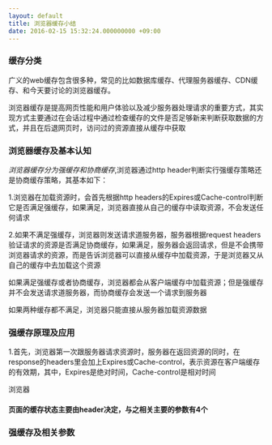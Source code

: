 ```yaml
---
layout: default
title: 浏览器缓存小结
date: 2016-02-15 15:32:24.000000000 +09:00
---
```

<h3>缓存分类</h3>
<p>广义的web缓存包含很多种，常见的比如数据库缓存、代理服务器缓存、CDN缓存、和今天要讨论的浏览器缓存。</p>
<p>浏览器缓存是提高网页性能和用户体验以及减少服务器处理请求的重要方式，其实现方式主要通过在会话过程中通过检查缓存的文件是否足够新来判断获取数据的方式，并且在后退网页时，访问过的资源直接从缓存中获取</p>



<h3>浏览器缓存及基本认知</h3>
<em>浏览器缓存分为强缓存和协商缓存</em>,浏览器通过http header判断实行强缓存策略还是协商缓存策略，其基本如下：
<p>1.浏览器在加载资源时，会首先根据http headers的Expires或Cache-control判断它是否满足强缓存，如果满足，浏览器直接从自己的缓存中读取资源，不会发送任何请求</p>
<p>2.如果不满足强缓存，浏览器则发送请求道服务器，服务器根据request headers验证请求的资源是否满足协商缓存，如果满足，服务器会返回请求，但是不会携带浏览器请求的资源，而是告诉浏览器可以直接从缓存中加载资源，于是浏览器又从自己的缓存中去加载这个资源</p>
<p>如果满足强缓存或者协商缓存，浏览器都会从客户端缓存中加载资源；但是强缓存并不会发送请求道服务器，而协商缓存会发送一个请求到服务器</p>
<p>如果两种缓存都不满足，浏览器只能直接从服务器加载资源数据</p>

<h3>强缓存原理及应用</h3>


<p>1.首先，浏览器第一次跟服务器请求资源时，服务器在返回资源的同时，在response的headers里会加上Expires或Cache-control，表示资源在客户端缓存的有效期，其中，Expires是绝对时间，Cache-control是相对时间</p>
<p>浏览器</p>


<h4>页面的缓存状态主要由header决定，与之相关主要的参数有4个</h4>
<h3>强缓存及相关参数</h3>



